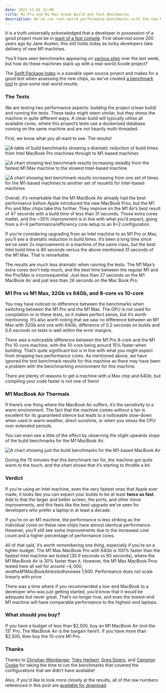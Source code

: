 ```yaml
---
date: 2021-11-01 12:00
title: M1 Pro and M1 Max Xcode Build and Test Benchmarks
description: We’ve run real-world performance benchmarks with the new M1 MacBook Pro machines against M1 and Intel machines.
---
```


It is a truth universally acknowledged that a developer in possession of a good project must be in [want of a fast compile](https://en.wikiquote.org/wiki/Jane_Austen#Pride_and_Prejudice). First observed some 200 years ago by Jane Austen, this still holds today as lucky developers take delivery of new M1 machines.

You’ll have seen benchmarks appearing on [various sites](https://www.anandtech.com/show/17024/apple-m1-max-performance-review) over the last week, but how do these machines stack up with a real-world Xcode project?

The [Swift Package Index](https://swiftpackageindex.com) is a sizeable open source project and makes for a good test when assessing the new chips, so we’ve created [a benchmark tool](https://github.com/SwiftPackageIndex/spi-benchmark) to give some real-world results.

### The Tests

We are testing two performance aspects: building the project (clean build) and running the tests. These tasks might seem similar, but they stress the machine in quite different ways. A clean build will typically utilise all available cores, where this project’s tests use a dockerised database running on the same machine and are not heavily multi-threaded.

First, we know what you all want to see. The results!

![A table of build benchmarks showing a dramatic reduction of build times from Intel MacBook Pro machines through to M1-based machines](/images/blog/m1-max-m1-pro-xcode-build-and-test-benchmark-results.png)

![A chart showing test benchmark results increasing steadily from the fastest M1 Max machine to the slowest Intel-based machine](/images/blog/m1-max-m1-pro-xcode-build-benchmark-results.png)

![A chart showing test benchmark results increasing from one set of times for the M1-based machines to another set of resuklts for Intel-based machines](/images/blog/m1-max-m1-pro-xcode-test-benchmark-results.png)

Overall, it’s remarkable that the M1 MacBook Air already had the best performance before Apple introduced the new MacBook Pros, but the M1 Pro and Max chips take this further. They improve on the M1 Air’s best result of 47 seconds with a build time of less than 31 seconds. Those extra cores matter, and the ~35% improvement is in line with what you’d expect, going from a 4+4 performance/efficiency core setup to an 8+2 configuration.

If you’re considering upgrading from an Intel machine to an M1 Pro or Max, you’ll see a dramatic reduction in build times. It’s been a long time since we’ve seen 2x improvements in a machine of the same class, but the best Intel build time is 60 seconds versus the above mentioned 31 seconds of the M1 Max. That is remarkable.

The results are much less dramatic when running the tests. The M1 Max’s extra cores don’t help much, and the best time between the regular M1 and the Pro/Max is inconsequential. Just less than 27 seconds on the M1 MacBook Air and just less than 26 seconds on the Mac Book Pro.

### M1 Pro vs M1 Max, 32Gb vs 64Gb, and 8-core vs 10-core

You may have noticed no difference between the benchmarks when switching between the M1 Pro and the M1 Max. The GPU is not used for compilation or in these tests, so it makes perfect sense, but it’s worth mentioning. It’s also worth noting that we saw no difference between an M1 Max with 32Gb and one with 64Gb, difference of 0.2 seconds on builds and 0.6 seconds on tests is well within the error margins.

There _was_ a noticeable difference between the M1 Pro 8-core and the M1 Pro 10-core machine, with the 10-core being around 15% faster when building. That’s quite significant but is in line with what you might expect from dropping two performance cores. As mentioned above, we have ignored the test benchmark results for this machine as there may have been a problem with the benchmarking environment for this machine.

There are plenty of reasons to get a machine with a Max chip and 64Gb, but compiling your code faster is not one of them!

### M1 MacBook Air Thermals

If there’s one thing where the MacBook Air suffers, it’s the sensitivity to a warm environment. The fact that the machine comes without a fan is excellent for its guaranteed silence but leads to a noticeable slow-down when used in warm weather, direct sunshine, or when you stress the CPU over extended periods.

You can even see a little of the effect by observing the slight upwards slope of the build benchmarks for the M1 MacBook Air.

![A chart showing just the build benchmarks for the M1-based MacBook Air](/images/m1-macbook-air-thermal-throttling.png)

During the 15 minutes that this benchmark ran for, the machine got quite warm to the touch, and the chart shows that it’s starting to throttle a bit.

### Verdict

If you’re using an Intel machine, even the very fastest ones that Apple ever made, it looks like you can expect your builds to be at least **twice as fast**. Add to that the larger and better screen, the ports, and other minor improvements, and this feels like the best upgrade we’ve seen for developers who prefer a laptop in at least a decade.

If you’re on an M1 machine, the performance is less striking as the individual cores on these new chips have almost identical performance. However, you’ll still see some improvements due to the increased core count and a higher percentage of performance cores.

All of that said, it’s worth remembering one thing, especially if you’re on a tighter budget. The M1 Max MacBook Pro with 64Gb is 100% faster than the fastest Intel machine we tested (30.9 seconds vs 60 seconds), where the M1 MacBook Air is 30% faster than it. However, the M1 Max MacBook Pros tested here all sell for around ~$4,000, and the M1 MacBook Air tested here was ~$1,600. Performance does not scale linearly with price.

There was a time where if you recommended a low-end MacBook to a developer who was just getting started, you’d know that it would be adequate but never great. That’s no longer true, and even the lowest-end M1 machine will have comparable performance to the highest-end laptops.

### What should you buy?

If you have a budget of less than $2,500, buy an M1 MacBook Air (not the 13" Pro. The MacBook Air is the bargain here!). If you have more than $2,500, then buy the 10-core M1 Pro.

### Thanks

Thanks to [Christian Weinberger](https://twitter.com/_cweinberger), [Toby Herbert](https://twitter.com/tobyaherbert), [Greg Spiers](https://twitter.com/gspiers), and [Cameron Cooke](https://twitter.com/camsoft2000) for taking the time to run the benchmarks that covered the configurations that we didn’t have available!

Also, if you'd like to look more closely at the results, all of the raw numbers referenced in this post are [available for download](https://raw.githubusercontent.com/SwiftPackageIndex/SwiftPackageIndex-Blog/master/Content/files/SPI-Benchmarks.pdf).
